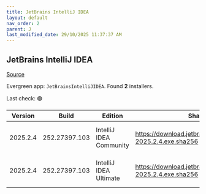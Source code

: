 ```yaml
---
title: JetBrains IntelliJ IDEA
layout: default
nav_order: 2
parent: J
last_modified_date: 29/10/2025 11:37:37 AM
---
```


## JetBrains IntelliJ IDEA

[Source](https://www.jetbrains.com/)

Evergreen app: `JetBrainsIntelliJIDEA`. Found **2** installers.

Last check: 🟢

| Version  | Build         | Edition                 | Sha256                                                         | Date       | Size       | Type | URI                                                                                                                |
| -------- | ------------- | ----------------------- | -------------------------------------------------------------- | ---------- | ---------- | ---- | ------------------------------------------------------------------------------------------------------------------ |
| 2025.2.4 | 252.27397.103 | IntelliJ IDEA Community | https://download.jetbrains.com/idea/ideaIC-2025.2.4.exe.sha256 | 23/10/2025 | 998899520  | exe  | [https://download.jetbrains.com/idea/ideaIC-2025.2.4.exe](https://download.jetbrains.com/idea/ideaIC-2025.2.4.exe) |
| 2025.2.4 | 252.27397.103 | IntelliJ IDEA Ultimate  | https://download.jetbrains.com/idea/ideaIU-2025.2.4.exe.sha256 | 23/10/2025 | 1428948848 | exe  | [https://download.jetbrains.com/idea/ideaIU-2025.2.4.exe](https://download.jetbrains.com/idea/ideaIU-2025.2.4.exe) |
